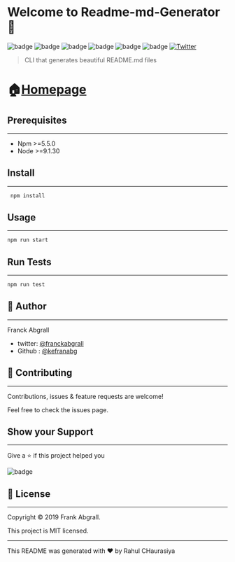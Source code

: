 # Welcome to Readme-md-Generator :wave:

![badge](https://img.shields.io/badge/version-0.5.0-blue)
![badge](https://img.shields.io/badge/npm-%3E%3D5.5.50-blue)
![badge](https://img.shields.io/badge/node-%3E%3D9.3.0-blue)
![badge](https://img.shields.io/badge/ocumentation-yes-brightgreen)
![badge](https://img.shields.io/badge/Maintained-yes-green)
![badge](https://img.shields.io/badge/License-MIT-yellowgreen)
[![Twitter](https://img.shields.io/twitter/url/https/twitter.com/cloudposse.svg?style=social&label=Follow%20%40FrankAbgrall)](https://twitter.com/FrankAbgrall)

> CLI that generates beautiful README.md files


# :house:[Homepage](http://www.traversymedia.com)


## Prerequisites
___
* Npm >=5.5.0
* Node >=9.1.30

## Install
___
```bash
 npm install
```

    
## Usage
___
```bash
npm run start
```




## Run Tests
___
```bash
npm run test
```


## :bust_in_silhouette: Author
___
Franck Abgrall
* twitter: [@franckabgrall](https://github.com/rahul79990/Assignments)
* Github : [@kefranabg](https://github.com/rahul79990/Assignments)


## :handshake: Contributing
___
Contributions, issues & feature requests are  welcome!

Feel free to check the issues page.

## Show your Support
___
Give a :star: if this project helped you

![badge](https://img.shields.io/badge/-Become%20a%20patron-red)
## :memo: License
___
Copyright :copyright: 2019 Frank Abgrall.

This project is MIT licensed.

___
This README was generated with :heart: by Rahul CHaurasiya